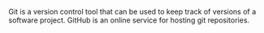 Git is a version control tool that can be used to keep track of versions of a software project.
GitHub is an online service for hosting git repositories.
